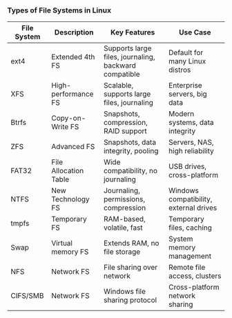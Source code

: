 ### Types of File Systems in Linux

| **File System** | **Description** | **Key Features** | **Use Case** |
|-----------------|-----------------|------------------|--------------|
| ext4            | Extended 4th FS | Supports large files, journaling, backward compatible | Default for many Linux distros |
| XFS             | High-performance FS | Scalable, supports large files, journaling | Enterprise servers, big data |
| Btrfs           | Copy-on-Write FS | Snapshots, compression, RAID support | Modern systems, data integrity |
| ZFS             | Advanced FS | Snapshots, data integrity, pooling | Servers, NAS, high reliability |
| FAT32           | File Allocation Table | Wide compatibility, no journaling | USB drives, cross-platform |
| NTFS            | New Technology FS | Journaling, permissions, compression | Windows compatibility, external drives |
| tmpfs           | Temporary FS | RAM-based, volatile, fast | Temporary files, caching |
| Swap            | Virtual memory FS | Extends RAM, no file storage | System memory management |
| NFS             | Network FS | File sharing over network | Remote file access, clusters |
| CIFS/SMB        | Network FS | Windows file sharing protocol | Cross-platform network sharing |